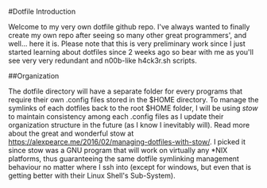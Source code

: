 #Dotfile Introduction

Welcome to my very own dotfile github repo. I've always wanted to finally create my own repo after seeing so many other great programmers', and well... here it is. Please note that this is very preliminary work since I just started learning about dotfiles since 2 weeks ago so bear with me as you'll see very very redundant and n00b-like h4ck3r.sh scripts.


##Organization

The dotfile directory will have a separate folder for every programs that require their own .config files stored in the $HOME directory. To manage the symlinks of each dotfiles back to the root $HOME folder, I will be using *stow* to maintain consistency among each .config files as I update their organization structure in the future (as I know I inevitably will). Read more about the great and wonderful stow at https://alexpearce.me/2016/02/managing-dotfiles-with-stow/. I picked it since stow was a GNU program that will work on virtually any \*NIX platforms, thus guaranteeing the same dotfile symlinking management behaviour no matter where I ssh into (except for windows, but even that is getting better with their Linux Shell's Sub-System). 
